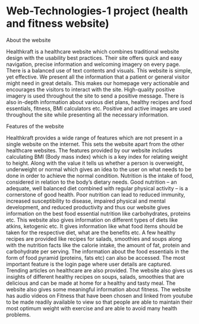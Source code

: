 
# Web-Technologies-1 project (health and fitness website)


About the website

Healthkraft is a healthcare website which combines traditional website design with the usability best practices. Their site offers quick and easy navigation, precise information and welcoming imagery on every page. There is a balanced use of text contents and visuals. This website is simple, yet effective. We present all the information that a patient or general visitor might need in great details. This makes our homepage very actionable and encourages the visitors to interact with the site. High-quality positive imagery is used throughout the site to send a positive message. There is also in-depth information about various diet plans, healthy recipes and food essentials, fitness, BMI calculators etc. Positive and active images are used throughout the site while presenting all the necessary information.

Features of the website

Healthkraft provides a wide range of features which are not present in a single website on the internet. This sets the website apart from the other healthcare websites.
The features provided by our website includes calculating BMI (Body mass index) which is a key index for relating weight to height. Along with the value it tells us whether a person is overweight, underweight or normal which gives an idea to the user on what needs to be done in order to achieve the normal condition. Nutrition is the intake of food, considered in relation to the body’s dietary needs. Good nutrition – an adequate, well balanced diet combined with regular physical activity – is a cornerstone of good health. Poor nutrition can lead to reduced immunity, increased susceptibility to disease, impaired physical and mental development, and reduced productivity and thus our website gives information on the best food essential nutrition like carbohydrates, proteins etc. This website also gives information on different types of diets like atkins, ketogenic etc. It gives information like what food items should be taken for the respective diet, what are the benefits etc.
A few healthy recipes are provided like recipes for salads, smoothies and soups along with the nutrition facts like the calorie intake, the amount of fat, protein and carbohydrate per serving. The information about the food essentials in the form of food pyramid (proteins, fats etc) can also be accessed.
The most important feature is the login page where user details are captured. Trending articles on healthcare are also provided. The website also gives us insights of different healthy recipes on soups, salads, smoothies that are delicious and can be made at home for a healthy and tasty meal. The website also gives some meaningful information about fitness. The website has audio videos on Fitness that have been chosen and linked from youtube to be made readily available to view so that people are able to maintain their most optimum weight with exercise and are able to avoid many health problems.
